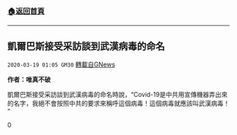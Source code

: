 ###  [:house:返回首頁](https://github.com/ourhimalayas/txt)
---

## 凱爾巴斯接受采訪談到武漢病毒的命名
`2020-03-19 01:05 GM30` [轉載自GNews](https://gnews.org/zh-hant/144934/)

**作者：唯真不破**

凱爾巴斯接受采訪談到武漢病毒的命名時說，“Covid-19是中共用宣傳機器弄出來的名字，我絕不會按照中共的要求來稱呼這個病毒！這個病毒就應該叫武漢病毒！ ”



0
